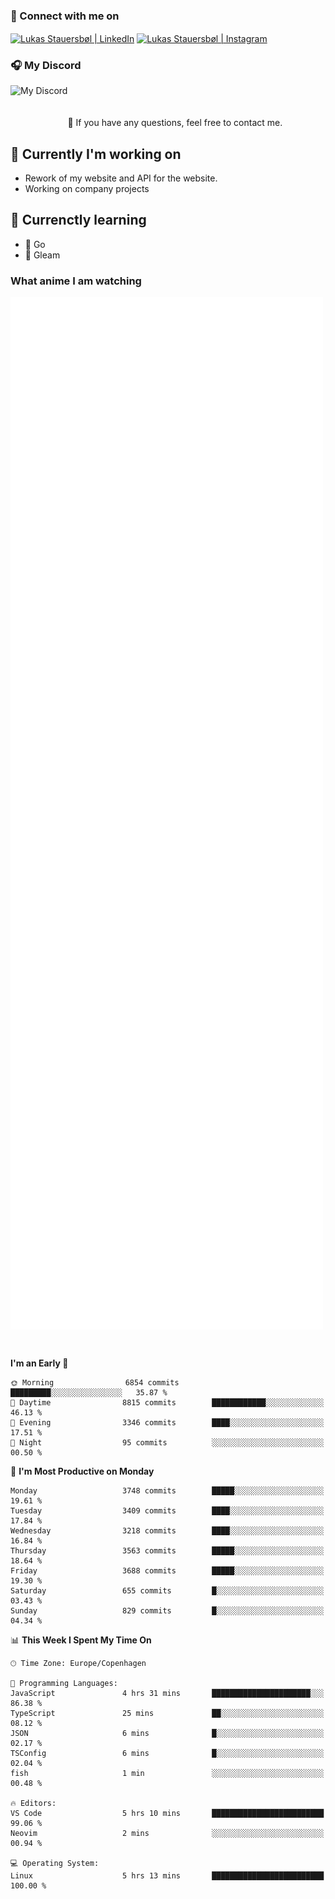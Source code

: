 ### 🔗 Connect with me on
<a href="https://www.instagram.com/lukas_stauersbol" target="_blank"><img align="center" src="https://raw.githubusercontent.com/stauersbol/stauersbol/main/images/instagram.svg" alt="Lukas Stauersbøl | LinkedIn" width="30px"/></a>
<a href="https://www.linkedin.com/in/lukas-stauersbol/" target="_blank"><img align="center" src="https://raw.githubusercontent.com/stauersbol/stauersbol/main/images/linkedin.svg" alt="Lukas Stauersbøl | Instagram" width="30px"/></a>

<p align="center">
 <h3>🎧 My Discord</h3>
 <img align="left" height="55px" src="https://discord.c99.nl/widget/theme-2/147806323323568128.png" alt="My Discord" />
</p>

<br/>
<br/>
<br/>
💬 If you have any questions, feel free to contact me.

## 🔭 Currently I'm working on
- Rework of my website and API for the website.
- Working on company projects
 
## 🌱 Currenctly learning
- 💙 Go
- 💜 Gleam

### What anime I am watching
<a href="https://anilist.co/user/slashiy/" align="center"><img align="center" width="500px" src="metrics.plugin.personal.anilist.svg" /></a>

<br/>

<!--START_SECTION:waka-->
**I'm an Early 🐤** 

```text
🌞 Morning                6854 commits        █████████░░░░░░░░░░░░░░░░   35.87 % 
🌆 Daytime                8815 commits        ████████████░░░░░░░░░░░░░   46.13 % 
🌃 Evening                3346 commits        ████░░░░░░░░░░░░░░░░░░░░░   17.51 % 
🌙 Night                  95 commits          ░░░░░░░░░░░░░░░░░░░░░░░░░   00.50 % 
```
📅 **I'm Most Productive on Monday** 

```text
Monday                   3748 commits        █████░░░░░░░░░░░░░░░░░░░░   19.61 % 
Tuesday                  3409 commits        ████░░░░░░░░░░░░░░░░░░░░░   17.84 % 
Wednesday                3218 commits        ████░░░░░░░░░░░░░░░░░░░░░   16.84 % 
Thursday                 3563 commits        █████░░░░░░░░░░░░░░░░░░░░   18.64 % 
Friday                   3688 commits        █████░░░░░░░░░░░░░░░░░░░░   19.30 % 
Saturday                 655 commits         █░░░░░░░░░░░░░░░░░░░░░░░░   03.43 % 
Sunday                   829 commits         █░░░░░░░░░░░░░░░░░░░░░░░░   04.34 % 
```


📊 **This Week I Spent My Time On** 

```text
🕑︎ Time Zone: Europe/Copenhagen

💬 Programming Languages: 
JavaScript               4 hrs 31 mins       ██████████████████████░░░   86.38 % 
TypeScript               25 mins             ██░░░░░░░░░░░░░░░░░░░░░░░   08.12 % 
JSON                     6 mins              █░░░░░░░░░░░░░░░░░░░░░░░░   02.17 % 
TSConfig                 6 mins              █░░░░░░░░░░░░░░░░░░░░░░░░   02.04 % 
fish                     1 min               ░░░░░░░░░░░░░░░░░░░░░░░░░   00.48 % 

🔥 Editors: 
VS Code                  5 hrs 10 mins       █████████████████████████   99.06 % 
Neovim                   2 mins              ░░░░░░░░░░░░░░░░░░░░░░░░░   00.94 % 

💻 Operating System: 
Linux                    5 hrs 13 mins       █████████████████████████   100.00 % 
```


<!--END_SECTION:waka-->

